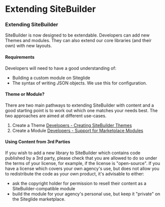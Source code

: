 # Extending SiteBuilder

### Extending SiteBuilder <a href="#extending-sitebuilder" id="extending-sitebuilder"></a>

SiteBuilder is now designed to be extendable. Developers can add new Themes and modules. They can also extend our core libraries (and their own) with new layouts.

#### Requirements <a href="#requirements" id="requirements"></a>

Developers will need to have a good understanding of:

* Building a custom module on Siteglide
* The syntax of writing JSON objects. We use this for configuration.

#### Theme or Module? <a href="#theme-or-module" id="theme-or-module"></a>

There are two main pathways to extending SiteBuilder with content and a good starting point is to work out which one matches your needs best. The two approaches are aimed at different use-cases.

1. Create a Theme [Developers - Creating SiteBuilder Themes](https://www.sitegurus.io/documentation/sitebuilder/developers\_-\_adding\_SiteBuilder\_content/adding\_themes)
2. Create a Module [Developers - Support for Marketplace Modules](https://www.sitegurus.io/documentation/sitebuilder/developers\_-\_adding\_SiteBuilder\_content/adding\_modules)

#### Using Content from 3rd Parties <a href="#using-content-from-3rd-parties" id="using-content-from-3rd-parties"></a>

If you wish to add a new library to SiteBuilder which contains code published by a 3rd party, please check that you are allowed to do so under the terms of your license, for example, if the license is "open-source". If you have a license which covers your own agency's use, but does not allow you to redistribute the code as your own product, it's advisable to either:

* ask the copyright holder for permission to resell their content as a SiteBuilder-compatible module
* build the module for your agency's personal use, but keep it "private" on the Siteglide marketplace.
